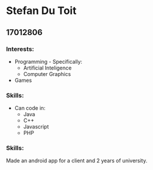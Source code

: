 # Stefan Du Toit
## 17012806
### Interests:
- Programming - Specifically:
  - Artificial Inteligence
  - Computer Graphics
- Games

### Skills:
- Can code in:
  - Java
  - C++
  - Javascript
  - PHP
  
 ### Skills:
 Made an android app for a client and 2 years of university.
